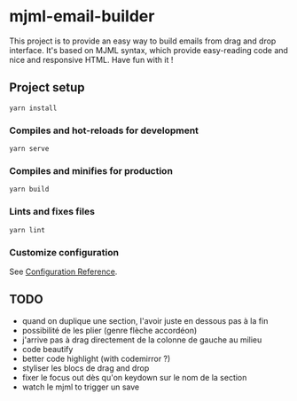 # mjml-email-builder

This project is to provide an easy way to build emails from drag and drop interface. It's based on MJML syntax, which provide easy-reading code and nice and responsive HTML. Have fun with it !

## Project setup
```
yarn install
```

### Compiles and hot-reloads for development
```
yarn serve
```

### Compiles and minifies for production
```
yarn build
```

### Lints and fixes files
```
yarn lint
```

### Customize configuration
See [Configuration Reference](https://cli.vuejs.org/config/).

## TODO
- quand on duplique une section, l'avoir juste en dessous pas à la fin
- possibilité de les plier (genre flèche accordéon)
- j'arrive pas à drag directement de la colonne de gauche au milieu
- code beautify
- better code highlight (with codemirror ?)
- styliser les blocs de drag and drop
- fixer le focus out dès qu'on keydown sur le nom de la section
- watch le mjml to trigger un save
